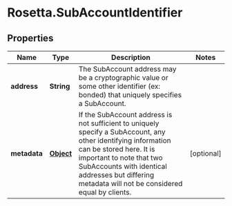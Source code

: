 # Rosetta.SubAccountIdentifier

## Properties

Name | Type | Description | Notes
------------ | ------------- | ------------- | -------------
**address** | **String** | The SubAccount address may be a cryptographic value or some other identifier (ex: bonded) that uniquely specifies a SubAccount. | 
**metadata** | [**Object**](.md) | If the SubAccount address is not sufficient to uniquely specify a SubAccount, any other identifying information can be stored here.  It is important to note that two SubAccounts with identical addresses but differing metadata will not be considered equal by clients. | [optional] 


